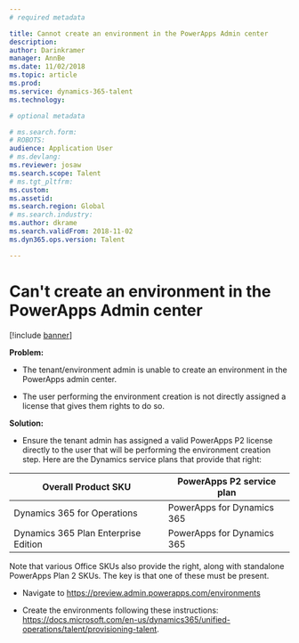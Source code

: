 ```yaml
---
# required metadata

title: Cannot create an environment in the PowerApps Admin center
description: 
author: Darinkramer
manager: AnnBe
ms.date: 11/02/2018
ms.topic: article
ms.prod: 
ms.service: dynamics-365-talent
ms.technology: 

# optional metadata

# ms.search.form: 
# ROBOTS: 
audience: Application User
# ms.devlang: 
ms.reviewer: josaw
ms.search.scope: Talent
# ms.tgt_pltfrm: 
ms.custom: 
ms.assetid: 
ms.search.region: Global
# ms.search.industry: 
ms.author: dkrame
ms.search.validFrom: 2018-11-02
ms.dyn365.ops.version: Talent

---
```


# Can't create an environment in the PowerApps Admin center

[!include [banner](includes/banner.md)]

**Problem:** 

-   The tenant/environment admin is unable to create an environment in the
    PowerApps admin center.

-   The user performing the environment creation is not directly assigned a
    license that gives them rights to do so.

**Solution:** 

-   Ensure the tenant admin has assigned a valid PowerApps P2 license directly
    to the user that will be performing the environment creation step. Here are
    the Dynamics service plans that provide that right:

| **Overall Product SKU**              | **PowerApps P2 service plan** |
|--------------------------------------|-------------------------------|
| Dynamics 365 for Operations          | PowerApps for Dynamics 365    |
| Dynamics 365 Plan Enterprise Edition | PowerApps for Dynamics 365    |

Note that various Office SKUs also provide the right, along with standalone PowerApps Plan 2 SKUs. The key is that one of these must be present.

-   Navigate to [https://preview.admin.powerapps.com/environments
    ](https://preview.admin.powerapps.com/environments)

-   Create the environments following these instructions:
    <https://docs.microsoft.com/en-us/dynamics365/unified-operations/talent/provisioning-talent>.
